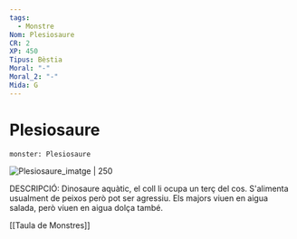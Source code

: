 ```yaml
---
tags:
  - Monstre
Nom: Plesiosaure
CR: 2
XP: 450
Tipus: Bèstia
Moral: "-"
Moral_2: "-"
Mida: G
---
```

# Plesiosaure

```statblock
monster: Plesiosaure
```

![Plesiosaure_imatge | 250](https://i.pinimg.com/564x/1e/c2/47/1ec247a542422c65ba7d01998150ff7f.jpg)

DESCRIPCIÓ: 
Dinosaure aquàtic, el coll li ocupa un terç del cos. S'alimenta usualment de peixos però pot ser agressiu. Els majors viuen en aigua salada, però viuen en aigua dolça també.

[[Taula de Monstres]]